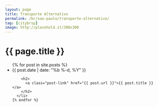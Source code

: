```yaml
---
layout: page
title: Transporte Alternativo
permalink: /br/sao-paulo/transporte-alternativo/
tag: [citybrsp]
image: http://placehold.it/300x300
---
```


<div class="home">

  <h1 class="page-heading">{{ page.title }}</h1>

  <ul class="post-list">
    {% for post in site.posts %}
      <li>
        <span class="post-meta">{{ post.date | date: "%b %-d, %Y" }}</span>

        <h2>
          <a class="post-link" href="{{ post.url }}">{{ post.title }}</a>
        </h2>
      </li>
    {% endfor %}
  </ul>
</div>